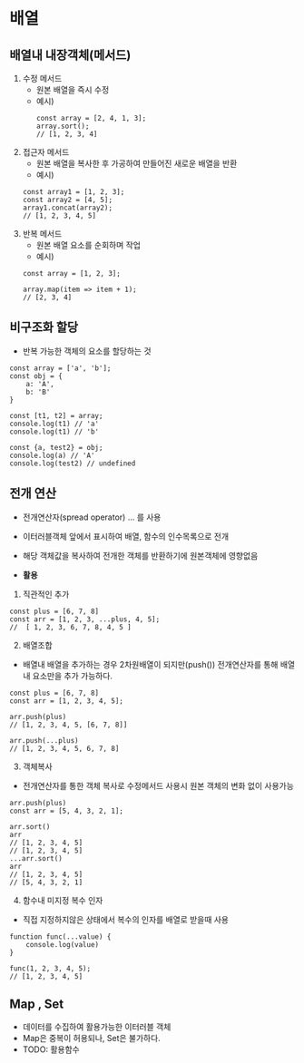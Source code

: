 # 배열

## 배열내 내장객체(메서드)

1. 수정 메서드
    - 원본 배열을 즉시 수정
    - 예시)
        ```
        const array = [2, 4, 1, 3];
        array.sort();
        // [1, 2, 3, 4]
        ```
2. 접근자 메서드
    - 원본 배열을 복사한 후 가공하여 만들어진 새로운 배열을 반환
    - 예시)
    ```
    const array1 = [1, 2, 3];
    const array2 = [4, 5];
    array1.concat(array2);
    // [1, 2, 3, 4, 5]
    ```
3. 반복 메서드
    - 원본 배열 요소를 순회하며 작업
    - 예시)
    ```
    const array = [1, 2, 3];

    array.map(item => item + 1);
    // [2, 3, 4]
    ```

## 비구조화 할당
- 반복 가능한 객체의 요소를 할당하는 것
```
const array = ['a', 'b'];
const obj = {
    a: 'A',
    b: 'B'
}

const [t1, t2] = array;
console.log(t1) // 'a'
console.log(t1) // 'b'

const {a, test2} = obj;
console.log(a) // 'A'
console.log(test2) // undefined
```

## 전개 연산
- 전개연산자(spread operator) ... 를 사용
- 이터러블객체 앞에서 표시하여 배열, 함수의 인수목록으로 전개
- 해당 객체값을 복사하여 전개한 객체를 반환하기에 원본객체에 영향없음

- **활용**
1. 직관적인 추가
```
const plus = [6, 7, 8]
const arr = [1, 2, 3, ...plus, 4, 5];
//  [ 1, 2, 3, 6, 7, 8, 4, 5 ]
```

2. 배열조합
- 배열내 배열을 추가하는 경우 2차원배열이 되지만(push()) 전개연산자를 통해 배열내 요소만을 추가 가능하다.
```
const plus = [6, 7, 8]
const arr = [1, 2, 3, 4, 5];

arr.push(plus)
// [1, 2, 3, 4, 5, [6, 7, 8]]

arr.push(...plus)
// [1, 2, 3, 4, 5, 6, 7, 8]
```

3. 객체복사
- 전개연산자를 통한 객체 복사로 수정메서드 사용시 원본 객체의 변화 없이 사용가능
```
arr.push(plus)
const arr = [5, 4, 3, 2, 1];

arr.sort()
arr
// [1, 2, 3, 4, 5]
// [1, 2, 3, 4, 5]
...arr.sort()
arr
// [1, 2, 3, 4, 5]
// [5, 4, 3, 2, 1]
```

4. 함수내 미지정 복수 인자
- 직접 지정하지않은 상태에서 복수의 인자를 배열로 받을때 사용
```
function func(...value) {
    console.log(value)
}

func(1, 2, 3, 4, 5);
// [1, 2, 3, 4, 5]
```

## Map , Set
- 데이터를 수집하여 활용가능한 이터러블 객체
- Map은 중복이 허용되나, Set은 불가하다.
- TODO: 활용함수